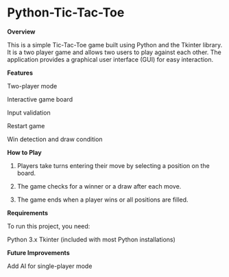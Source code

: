 # Python-Tic-Tac-Toe
**Overview**

This is a simple Tic-Tac-Toe game built using Python and the Tkinter library. It is a two player game and allows two users to play against each other. The application provides a graphical user interface (GUI) for easy interaction.

**Features**

Two-player mode

Interactive game board

Input validation

Restart game

Win detection and draw condition

**How to Play**

1. Players take turns entering their move by selecting a position on the board.

2. The game checks for a winner or a draw after each move.

3. The game ends when a player wins or all positions are filled.

**Requirements**

To run this project, you need:

Python 3.x
Tkinter (included with most Python installations)

**Future Improvements**

Add AI for single-player mode
